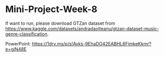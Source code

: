 # Mini-Project-Week-8

If want to run, please download GTZan dataset from https://www.kaggle.com/datasets/andradaolteanu/gtzan-dataset-music-genre-classification.


PowerPoint: https://1drv.ms/p/s!Avks-9EhaDO42EABHL6FimkeKkmr?e=gjN48E

